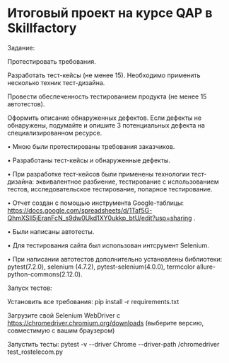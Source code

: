 # Итоговый проект на курсе QAP в Skillfactory

Задание:

Протестировать требования.

Разработать тест-кейсы (не менее 15). Необходимо применить несколько техник тест-дизайна.

Провести обеспеченность тестированием продукта (не менее 15 автотестов).

Оформить описание обнаруженных дефектов. Если дефекты не обнаружены, подумайте и опишите 3 потенциальных дефекта на специализированном ресурсе.

• Мною были протестированы требования заказчиков.

• Разработаны тест-кейсы и обнаруженные дефекты.

• При разработке тест-кейсов были применены технологии тест-дизайна: эквивалентное разбиение, тестирование с использованием тестов, исследовательское тестирование, попарное тестирование.

• Отчет создан с помощью инструмента Google-таблицы: https://docs.google.com/spreadsheets/d/1Taf5G-QhmXSII5jEranFcN_s9dw0Ukd1XY0ukkp_btU/edit?usp=sharing .

• Были написаны автотесты.

• Для тестирования сайта был использован интсрумент Selenium.

• При написании автотестов дополнительно установлены библиотеки: pytest(7.2.0), selenium (4.7.2), pytest-selenium(4.0.0), termcolor allure-python-commons(2.12.0).

Запуск тестов:

Установить все требования: pip install -r requirements.txt

Загрузите свой Selenium WebDriver с https://chromedriver.chromium.org/downloads (выберите версию, совместимую с вашим браузером)

Запустить тесты: pytest -v --driver Chrome --driver-path /chromedriver test_rostelecom.py
